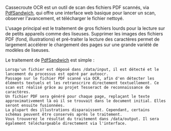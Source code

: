 Cassecroute OCR est un outil de scan des fichiers PDF scannés, via [PdfSandwich](http://www.tobias-elze.de/pdfsandwich/), qui offre une interface web basique pour lancer un scan, observer l'avancement, et télécharger le fichier nettoyé.

L'usage principal est le traitement de gros fichiers lourds pour la lecture sur de petits appareils comme des liseuses. Supprimer les images des fichiers PDF (fond, illustrations) et pré-traiter la lecture des caractères permet de largement accélérer le chargement des pages sur une grande variété de modèles de liseuses.

Le traitement de [PdfSandwich](http://www.tobias-elze.de/pdfsandwich/) est simple :

    Lorsqu'un fichier est déposé dans /data/input, il est détecté et le lancement du processus est opéré par autoocr.
    Passage sur le fichier PDF scanné via OCR, afin d'en détecter les éléments textuels et les retranscrire directement textuellement. Ce scan est réalisé grâce au projet Tesseract de reconnaissance de caractères.
    Un fichier PDF sera généré pour chaque page, replaçant le texte approximativement là où il se trouvait dans le document initial. Elles seront ensuite fusionnées.
    La plupart des illustrations disparaissent. Cependant, certains schémas peuvent être conservés après le traitement.
    Vous trouverez le résultat du traitement dans /data/output. Il sera également téléchargeable directement via l'interface.
